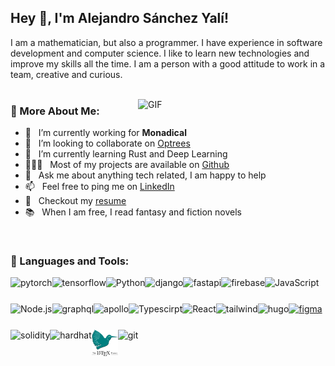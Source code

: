 ## Hey 👋, I'm Alejandro Sánchez Yalí!


I am a mathematician, but also a programmer. I have experience in software development and computer science. I like to learn new technologies and improve my skills all the time. I am a person with a good attitude to work in a team, creative and curious.
<br/>
<br/>

<img align="right" alt="GIF" src="https://raw.githubusercontent.com/rahul-jha98/rahul-jha98/main/techstack.gif" width="300px"/>
  
### 🧐 More About Me:

- 🔭 &nbsp; I’m currently working for **Monadical**
- 🤝 &nbsp; I’m looking to collaborate on [Optrees](https://github.com/asanchezyali/optrees)
- 🌱 &nbsp; I’m currently learning Rust and Deep Learning
- 👨🏻‍💻 &nbsp; Most of my projects are available on [Github](https://github.com/asanchezyali?tab=repositories)
- 💬 &nbsp; Ask me about anything tech related, I am happy to help
- 📫 &nbsp; Feel free to ping me on [LinkedIn](https://www.linkedin.com/in/asanchezyali/)
- 📝 &nbsp; Checkout my [resume](https://github.com/asanchezyali/cv/blob/master/cv_en.pdf)
- 📚 &nbsp; When I am free, I read fantasy and fiction novels

<br>

### 🔨 Languages and Tools:
<a href="https://pytorch.org/" target="_blank"> <img align="left" src="https://raw.githubusercontent.com/rahul-jha98/github_readme_icons/main/language_and_tools/square/pytorch/pytorch.svg" alt="pytorch" height="42px"/> </a> 
<a href="https://www.tensorflow.org" target="_blank"> <img align="left" src="https://raw.githubusercontent.com/rahul-jha98/github_readme_icons/main/language_and_tools/square/tensorflow/tensorflow.svg" alt="tensorflow" height="42px"/> </a> 
<a href="https://www.python.org" target="_blank"><img align="left" alt="Python" height ="42px" src="https://raw.githubusercontent.com/rahul-jha98/github_readme_icons/main/language_and_tools/square/python/python.svg"/> </a>
<a href="https://www.djangoproject.com/" target="_blank"> <img align="left" src="https://icon-library.com/images/django-icon/django-icon-0.jpg" alt="django" height='42px'/> </a>
<a href="https://fastapi.tiangolo.com/" target="_blank"> <img align="left" src="https://cdn.worldvectorlogo.com/logos/fastapi-1.svg" alt="fastapi" height='42px'/> </a>
<a href="https://firebase.google.com/" target="_blank"> <img align="left" src="https://raw.githubusercontent.com/rahul-jha98/github_readme_icons/main/language_and_tools/square/firebase/firebase.svg" alt="firebase" height ="42px"/> </a>
<a href="https://developer.mozilla.org/en-US/docs/Web/JavaScript" target="_blank"> <img align="left" alt="JavaScript" height ="42px"  src="https://raw.githubusercontent.com/rahul-jha98/github_readme_icons/main/language_and_tools/square/javascript/javascript.svg" /> </a>
<a href="https://nodejs.org" target="_blank"><img align="left" alt="Node.js" height ="42px" src="https://raw.githubusercontent.com/rahul-jha98/github_readme_icons/main/language_and_tools/square/node/node.svg"></a>
<a href="https://graphql.org/" target="_blank"> <img align="left" src="https://upload.wikimedia.org/wikipedia/commons/1/17/GraphQL_Logo.svg" alt="graphql" height='42px'/> </a>
<a href="https://www.apollographql.com/" target="_blank"> <img align="left" src="https://cdn.worldvectorlogo.com/logos/apollo-graphql-compact.svg" alt="apollo" height='42px'/> </a>
<a href="https://www.typescriptlang.org/" target="_blank"><img align="left" alt="Typescirpt" height ="42px" src="https://raw.githubusercontent.com/rahul-jha98/github_readme_icons/main/language_and_tools/square/typescript/typescript.svg" /> </a>
<a href="https://reactjs.org/" target="_blank"> <img align="left" alt="React" height ="42px" src="https://raw.githubusercontent.com/rahul-jha98/github_readme_icons/main/language_and_tools/square/react/react.svg" /></a>
<a href="https://tailwindcss.com/" target="_blank"> <img align="left" src="https://upload.wikimedia.org/wikipedia/commons/d/d5/Tailwind_CSS_Logo.svg" alt="tailwind" height='42px' /> </a>
<a href="https://gohugo.io/" target="_blank"> <img align="left" src="https://matthiasadler.info/assets/b9e1ef29/2af735c0/e32a47d61600df21786356e1ffe88d5b34f02c96cb18ffd5.png" alt="hugo" height='42px'/> </a>
<a href="https://docs.soliditylang.org/en/v0.8.17/" target="_blank"> <img align="left" src="https://www.logo.wine/a/logo/Solidity/Solidity-Logo.wine.svg" alt="solidity" height="42px"/> </a> 
<a href="https://hardhat.org/" target="_blank"> <img align="left" src="https://www.solodev.com/file/13466e21-dd2c-11ec-b9ad-0eaef3759f5f/Hardhat-Logo-Icon.png" alt="hardhat" height="42px"/> </a> 
<a href="https://www.latex-project.org/" target="_blank"> <img align="left" src="https://raw.githubusercontent.com/github/explore/80688e429a7d4ef2fca1e82350fe8e3517d3494d/topics/latex/latex.png" alt="latex" height='42px'/> </a>
<a href="https://git-scm.com/" target="_blank"> <img src="https://raw.githubusercontent.com/rahul-jha98/github_readme_icons/main/language_and_tools/square/git-scm/git-scm.svg" align="left" alt="git" height='42px'/> </a>
<a href="https://www.figma.com/" target="_blank"> <img src="https://raw.githubusercontent.com/rahul-jha98/github_readme_icons/main/language_and_tools/square/figma/figma.svg" alt="figma" height='42px'/> </a>
